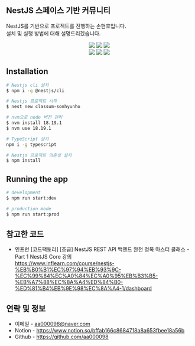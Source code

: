 ## NestJS 스페이스 기반 커뮤니티
NestJS를 기반으로 프로젝트를 진행하는 손현호입니다.<br>설치 및 실행 방법에 대해 설명드리겠습니다.

<p align="center">
<img src="https://img.shields.io/badge/npm-v10.2.4-grey?logo=npm&logoColor=white&style=flat&labelColor=darkred">
<img src = "https://img.shields.io/badge/Nestjs-v10.2.1-grey?style=flat&logo=Nestjs&labelColor=e0234e">
<img src = "https://img.shields.io/badge/Node.js-v18.19.1-grey?style=flat&logo=Node.js&logoColor=white&labelColor=339933">
<br>
<img src = "https://img.shields.io/badge/TypeScript-v5.3.3-grey?style=flat&logo=typescript&logoColor=white&labelColor=3178C6">
<img src = "https://img.shields.io/badge/TypeORM-v10.0.2-grey?style=flat&logo=TypeORM&logoColor=white&labelColor=fe0902">
<img src = "https://img.shields.io/badge/MySQL-v8.0.36-grey?style=flat&logo=mysql&logoColor=white&labelColor=015a85">
</p>

## Installation

```bash
# Nestjs cli 설치
$ npm i -g @nestjs/cli

# Nestjs 프로젝트 시작
$ nest new classum-sonhyunho

# nvm으로 node 버전 관리 
$ nvm install 18.19.1
$ nvm use 18.19.1

# TypeScript 설치
npm i -g typescript

# Nestjs 프로젝트 의존성 설치
$ npm install
```

## Running the app

```bash
# development
$ npm run start:dev

# production mode
$ npm run start:prod
```

## 참고한 코드
- 인프런 [코드팩토리] [초급] NestJS REST API 백엔드 완전 정복 마스터 클래스 - Part 1 NestJS Core 강의  
https://www.inflearn.com/course/nestjs-%EB%B0%B1%EC%97%94%EB%93%9C-%EC%99%84%EC%A0%84%EC%A0%95%EB%B3%B5-%EB%A7%88%EC%8A%A4%ED%84%B0-%ED%81%B4%EB%9E%98%EC%8A%A4-1/dashboard


## 연락 및 정보

- 이메일 - aa000098@naver.com
- Notion - https://www.notion.so/bffab166c8684718a8a653fbee18a56b
- Github - https://github.com/aa000098

